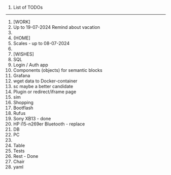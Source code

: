 1. List of TODOs

-----------------------

1. [WORK]
2. Up to 19-07-2024 Remind about vacation
3. 
4. {HOME]
5. Scales - up to 08-07-2024
6.
7. [WISHES]
8. SQL
9. Login / Auth app
10. Components (objects) for semantic blocks
11. Grafana
12. wget data to Docker-container
13. sc maybe a better candidate
14. Plugin or redirect/iframe page
15. sim
16. Shopping
17. Bootflash
18. Rufus
19. Sony XB13 - done
20. HP i15-n269er Bluetooth - replace
21. DB
22. PC
23. 
24. Table
25. Tests
26. Rest - Done
27. Chair
28. yaml
